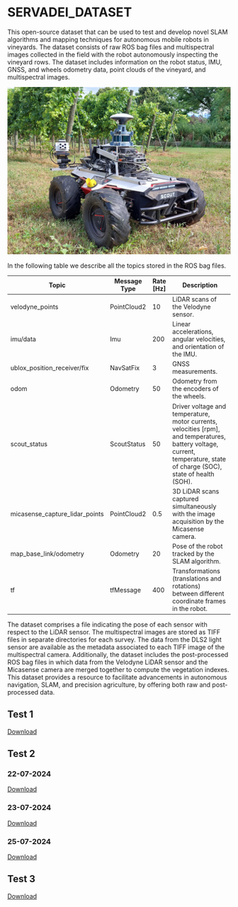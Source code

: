 # SERVADEI_DATASET

This open-source dataset that can be used to test and develop novel SLAM algorithms and mapping techniques for autonomous mobile robots in vineyards. The dataset consists of raw ROS bag files and multispectral images collected in the field with the robot autonomously inspecting the vineyard rows. The dataset includes information on the robot status, IMU, GNSS, and wheels odometry data, point clouds of the vineyard, and multispectral images.

![](friulbot.jpg)

In the following table we describe all the topics stored in the ROS bag files. 

| Topic                                | Message Type | Rate [Hz] | Description                                                                                                                                                  |
|--------------------------------------|--------------|-----------|--------------------------------------------------------------------------------------------------------------------------------------------------------------|
| velodyne\_points                     | PointCloud2  | 10        | LiDAR scans of the Velodyne sensor.                                                                                                                           |
| imu/data                             | Imu          | 200       | Linear accelerations, angular velocities, and orientation of the IMU.                                                                                         |
| ublox\_position\_receiver/fix         | NavSatFix    | 3         | GNSS measurements.                                                                                                                                            |
| odom                                 | Odometry     | 50        | Odometry from the encoders of the wheels.                                                                                                                     |
| scout\_status                        | ScoutStatus  | 50        | Driver voltage and temperature, motor currents, velocities [rpm], and temperatures, battery voltage, current, temperature, state of charge (SOC), state of health (SOH). |
| micasense\_capture\_lidar\_points     | PointCloud2  | 0.5       | 3D LiDAR scans captured simultaneously with the image acquisition by the Micasense camera.                                                                    |
| map\_base\_link/odometry             | Odometry     | 20        | Pose of the robot tracked by the SLAM algorithm.                                                                                                              |
| tf                                   | tfMessage    | 400       | Transformations (translations and rotations) between different coordinate frames in the robot.                                                                |


The dataset comprises a file indicating the pose of each sensor with respect to the LiDAR sensor. The multispectral images are stored as TIFF files in separate directories for each survey. The data from the DLS2 light sensor are available as the metadata associated to each TIFF image of the multispectral camera. Additionally, the dataset includes the post-processed ROS bag files in which data from the Velodyne LiDAR sensor and the Micasense camera are merged together to compute the vegetation indexes. This dataset provides a resource to facilitate advancements in autonomous navigation, SLAM, and precision agriculture, by offering both raw and post-processed data.

## Test 1
[Download](https://zenodo.org/records/13983627?token=eyJhbGciOiJIUzUxMiJ9.eyJpZCI6ImExZjQ1NWRmLTY4M2UtNDcyMy1iNTAzLTliOWFhODMwYjUxZCIsImRhdGEiOnt9LCJyYW5kb20iOiI2NDQ0YmExZTExMGVkODA4ZDllY2NjNzJkMDJmN2E4MiJ9.WBCjiIw4l4HL7RD5h0HBXe4a8c7NZijiVUWVPciTRpCN4qtiwPdKDcBX_uMncdLZsy-Kbfq9mOQjdIC0B3khkA)

## Test 2 

### 22-07-2024
[Download](https://zenodo.org/records/13983719?token=eyJhbGciOiJIUzUxMiJ9.eyJpZCI6IjVkNDNmOTQxLTRhOTAtNDZiNi05OWQ4LWQwMmU1NWFiZGUzNyIsImRhdGEiOnt9LCJyYW5kb20iOiIzYzk2MzJjYTIxNjAwN2M2NzNiOGFmMzgzYTg4NjYyOSJ9.GroOJDeuzUqFtu9qklvMAJU9bNgnC82H58sU1e9VoxoMEhiJYJyzF2Cw8-V5R2QnQuDFpHD_azHQwF7BqRa7CQ)

### 23-07-2024
[Download](https://zenodo.org/records/13984245?token=eyJhbGciOiJIUzUxMiJ9.eyJpZCI6IjhjZWFlMjQwLTg0ZjMtNGMwZS05MTA1LTUwMGQxZDQxYWI4NyIsImRhdGEiOnt9LCJyYW5kb20iOiJjYWM2NTY0NjUyZWFhYTgwNGMwYWFmYjY4YzhjMzFkYiJ9.8VBvKSNPeOybSzPxjptQ8q-WYVyyvpWsZwOZKzh58yoDBN5j4h8rMYXjBghfi6VQSf4LDs4FJ4iscaGEMy-kCQ)

### 25-07-2024
[Download](https://zenodo.org/records/13984309?token=eyJhbGciOiJIUzUxMiJ9.eyJpZCI6IjVjZWY4NGM3LWE4ZGMtNGM0NS04NTdlLTY3MWYwM2FkNjFlMiIsImRhdGEiOnt9LCJyYW5kb20iOiIzN2VkYmIzOWRjNTNlZmNkNzRmZGIwYTI4NWY2OTExYiJ9.fWafijSYQXUzAjo39pwBRtodcIIWTEjv39eGGUAzcDZUMW7XSzMHmpjx0bSYU28KwujhlxFNjp1s8PSR6yaFYA)

## Test 3
[Download](https://zenodo.org/records/13984355?token=eyJhbGciOiJIUzUxMiJ9.eyJpZCI6IjkzZWQ3MDFjLTI0OGEtNDU1Zi1iZDQ2LTI0MzBiYjA4ZTc2MCIsImRhdGEiOnt9LCJyYW5kb20iOiJjYmYwYjEwZTY1MzZkNGUwYWIyZDZhZWMwOWVlZjBkMCJ9.OfTHa9puoNne9wjBi7tWgw8oHgD1hLrbxib9QkmYI1HIniHyq-HEU4-Xh9yv2jzd_OQSzxxiSl_H4Xp4ozjOQA)


